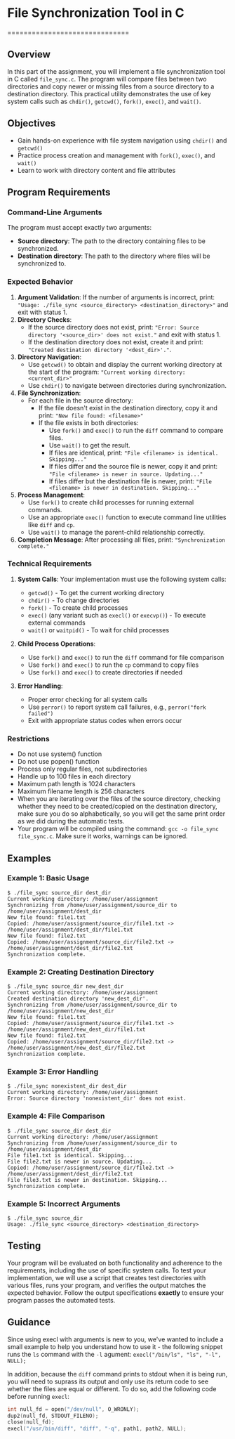 # File Synchronization Tool in C
==============================

Overview
--------

In this part of the assignment, you will implement a file synchronization tool in C called `file_sync.c`. The program will compare files between two directories and copy newer or missing files from a source directory to a destination directory. This practical utility demonstrates the use of key system calls such as `chdir()`, `getcwd()`, `fork()`, `exec()`, and `wait()`.

Objectives
----------

* Gain hands-on experience with file system navigation using `chdir()` and `getcwd()`
* Practice process creation and management with `fork()`, `exec()`, and `wait()`
* Learn to work with directory content and file attributes

Program Requirements
-------------------

### Command-Line Arguments

The program must accept exactly two arguments:
- **Source directory**: The path to the directory containing files to be synchronized.
- **Destination directory**: The path to the directory where files will be synchronized to.

### Expected Behavior

1. **Argument Validation**: If the number of arguments is incorrect, print: `"Usage: ./file_sync <source_directory> <destination_directory>"` and exit with status 1.
2. **Directory Checks**:
   - If the source directory does not exist, print: `"Error: Source directory '<source_dir>' does not exist."` and exit with status 1.
   - If the destination directory does not exist, create it and print: `"Created destination directory '<dest_dir>'."`.
3. **Directory Navigation**:
   - Use `getcwd()` to obtain and display the current working directory at the start of the program: `"Current working directory: <current_dir>"`
   - Use `chdir()` to navigate between directories during synchronization.
4. **File Synchronization**:
   - For each file in the source directory:
     - If the file doesn't exist in the destination directory, copy it and print: `"New file found: <filename>"`
     - If the file exists in both directories:
       - Use `fork()` and `exec()` to run the `diff` command to compare files.
       - Use `wait()` to get the result.
       - If files are identical, print: `"File <filename> is identical. Skipping..."`
       - If files differ and the source file is newer, copy it and print: `"File <filename> is newer in source. Updating..."`
       - If files differ but the destination file is newer, print: `"File <filename> is newer in destination. Skipping..."`
5. **Process Management**:
   - Use `fork()` to create child processes for running external commands.
   - Use an appropriate `exec()` function to execute command line utilities like `diff` and `cp`.
   - Use `wait()` to manage the parent-child relationship correctly.
6. **Completion Message**: After processing all files, print: `"Synchronization complete."`

### Technical Requirements

1. **System Calls**: Your implementation must use the following system calls:
   - `getcwd()` - To get the current working directory
   - `chdir()` - To change directories
   - `fork()` - To create child processes
   - `exec()` (any variant such as `execl()` or `execvp()`) - To execute external commands
   - `wait()` or `waitpid()` - To wait for child processes

2. **Child Process Operations**:
   - Use `fork()` and `exec()` to run the `diff` command for file comparison
   - Use `fork()` and `exec()` to run the `cp` command to copy files
   - Use `fork()` and `exec()` to create directories if needed

3. **Error Handling**:
   - Proper error checking for all system calls
   - Use `perror()` to report system call failures, e.g., `perror("fork failed")`
   - Exit with appropriate status codes when errors occur

### Restrictions

- Do not use system() function
- Do not use popen() function
- Process only regular files, not subdirectories
- Handle up to 100 files in each directory
- Maximum path length is 1024 characters
- Maximum filename length is 256 characters
- When you are iterating over the files of the source directory, checking whether they need to be created/copied on the destination directory, make sure you do so alphabetically, so you will get the same print order as we did during the automatic tests.
- Your program will be compiled using the command: `gcc -o file_sync file_sync.c`. Make sure it works, warnings can be ignored.

Examples
-------

### Example 1: Basic Usage

```
$ ./file_sync source_dir dest_dir
Current working directory: /home/user/assignment
Synchronizing from /home/user/assignment/source_dir to /home/user/assignment/dest_dir
New file found: file1.txt
Copied: /home/user/assignment/source_dir/file1.txt -> /home/user/assignment/dest_dir/file1.txt
New file found: file2.txt
Copied: /home/user/assignment/source_dir/file2.txt -> /home/user/assignment/dest_dir/file2.txt
Synchronization complete.
```

### Example 2: Creating Destination Directory

```
$ ./file_sync source_dir new_dest_dir
Current working directory: /home/user/assignment
Created destination directory 'new_dest_dir'.
Synchronizing from /home/user/assignment/source_dir to /home/user/assignment/new_dest_dir
New file found: file1.txt
Copied: /home/user/assignment/source_dir/file1.txt -> /home/user/assignment/new_dest_dir/file1.txt
New file found: file2.txt
Copied: /home/user/assignment/source_dir/file2.txt -> /home/user/assignment/new_dest_dir/file2.txt
Synchronization complete.
```

### Example 3: Error Handling

```
$ ./file_sync nonexistent_dir dest_dir
Current working directory: /home/user/assignment
Error: Source directory 'nonexistent_dir' does not exist.
```

### Example 4: File Comparison

```
$ ./file_sync source_dir dest_dir
Current working directory: /home/user/assignment
Synchronizing from /home/user/assignment/source_dir to /home/user/assignment/dest_dir
File file1.txt is identical. Skipping...
File file2.txt is newer in source. Updating...
Copied: /home/user/assignment/source_dir/file2.txt -> /home/user/assignment/dest_dir/file2.txt
File file3.txt is newer in destination. Skipping...
Synchronization complete.
```

### Example 5: Incorrect Arguments

```
$ ./file_sync source_dir
Usage: ./file_sync <source_directory> <destination_directory>
```

Testing
-------

Your program will be evaluated on both functionality and adherence to the requirements, including the use of specific system calls. To test your implementation, we will use a script that creates test directories with various files, runs your program, and verifies the output matches the expected behavior. Follow the output specifications **exactly** to ensure your program passes the automated tests.


Guidance
-------

Since using execl with arguments is new to you, we've wanted to include a small example to help you understand how to use it - the following snippet runs the `ls` command with the `-l` agument:
`execl("/bin/ls", "ls", "-l", NULL);`

In addition, because the `diff` command prints to stdout when it is being run, you will need to suprass its output and only use its return code to see whether the files are equal or different. To do so, add the following code before running `execl`:
```c 
int null_fd = open("/dev/null", O_WRONLY);
dup2(null_fd, STDOUT_FILENO);
close(null_fd);
execl("/usr/bin/diff", "diff", "-q", path1, path2, NULL);
```
